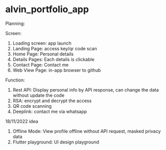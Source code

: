 # alvin_portfolio_app

Planning:

Screen:
1. Loading screen: app launch
2. Landing Page: access key/qr code scan
3. Home Page: Personal details
4. Details Pages: Each details is clickable
5. Contact Page: Contact me
6. Web View Page: in-app browser to github

Function:
1. Rest API: Display personal info by API response, can change the data without update the code
2. RSA: encrypt and decrypt the access
3. QR code scanning
4. Deeplink: contact me via whatsapp

18/11/2022 idea
1. Offline Mode: View profile offline without API request, masked privacy data
2. Flutter playground: UI design playground
